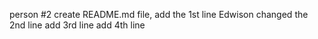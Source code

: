 person #2 create README.md file, add the 1st line
Edwison changed the 2nd line
add 3rd line
add 4th line
